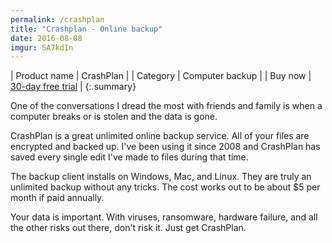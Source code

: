 ```yaml
---
permalink: /crashplan
title: "Crashplan - Online backup"
date: 2016-08-08
imgur: 5A7kdIn
---
```


| Product name | CrashPlan                                               |
| Category     | Computer backup                                         |
| Buy now      | [30-day free trial](https://store.crashplan.com/store/) |
{:.summary}

One of the conversations I dread the most with friends and family is when a
computer breaks or is stolen and the data is gone.

CrashPlan is a great unlimited online backup service. All of your files are
encrypted and backed up. I've been using it since 2008 and CrashPlan has saved
every single edit I've made to files during that time.

The backup client installs on Windows, Mac, and Linux. They are truly an
unlimited backup without any tricks. The cost works out to be about $5 per
month if paid annually.

Your data is important. With viruses, ransomware, hardware failure, and all the
other risks out there, don't risk it. Just get CrashPlan.
